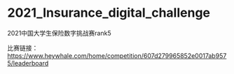 # 2021_Insurance_digital_challenge
2021中国大学生保险数字挑战赛rank5

比赛链接：https://www.heywhale.com/home/competition/607d279965852e0017ab9575/leaderboard
